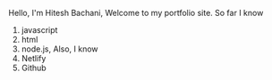 Hello, I'm Hitesh Bachani, Welcome to my portfolio site.
So far I know 
1. javascript 
2. html 
3. node.js, 
 Also, I know
4. Netlify
5. Github